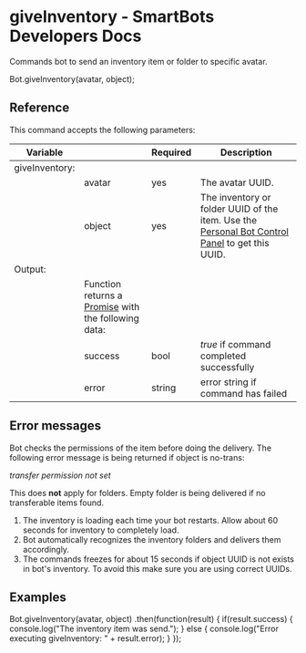 # giveInventory - SmartBots Developers Docs

Commands bot to send an inventory item or folder to specific avatar.

Bot.giveInventory(avatar, object);

## Reference

This command accepts the following parameters:

| Variable |     | Required | Description |
| --- | --- | --- | --- |
| giveInventory: |     |     |     |
|     | avatar | yes | The avatar UUID. |
|     | object | yes | The inventory or folder UUID of the item. Use the [Personal Bot Control Panel](http://www.mysmartbots.com/docs/Personal_Bot_Control_Panel) to get this UUID. |
| Output: |     |     |     |
|     | Function returns a [Promise](https://www.mysmartbots.com/dev/docs/Bot_Playground/Callbacks_and_return_values "Bot Playground/Callbacks and return values") with the following data: |     |     |
|     | success | bool | _true_ if command completed successfully |
|     | error | string | error string if command has failed |

## Error messages

Bot checks the permissions of the item before doing the delivery. The following error message is being returned if object is no-trans:

_transfer permission not set_

This does **not** apply for folders. Empty folder is being delivered if no transferable items found.

1.  The inventory is loading each time your bot restarts. Allow about 60 seconds for inventory to completely load.
2.  Bot automatically recognizes the inventory folders and delivers them accordingly.
3.  The commands freezes for about 15 seconds if object UUID is not exists in bot's inventory. To avoid this make sure you are using correct UUIDs.

## Examples

Bot.giveInventory(avatar, object)
.then(function(result) {
  if(result.success) {
    console.log("The inventory item was send.");
  } else {
    console.log("Error executing giveInventory: " + result.error);
  }
});
